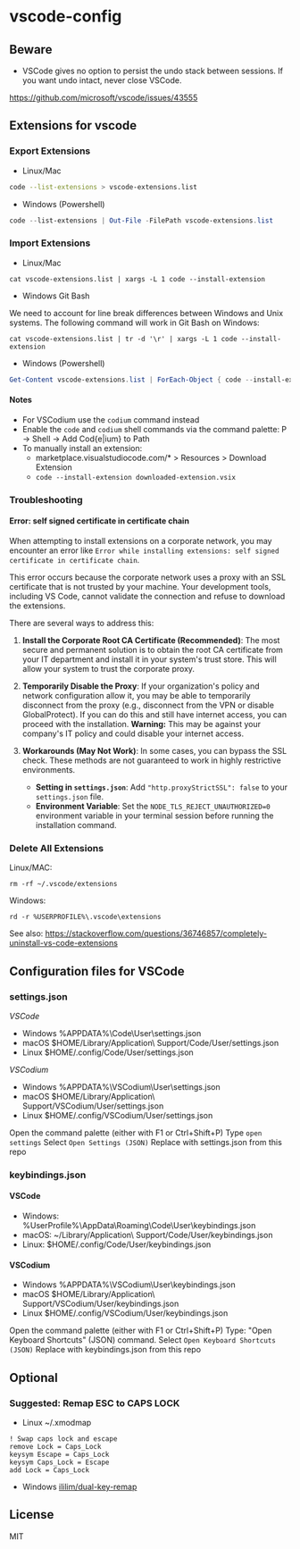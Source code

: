 # vscode-config

## Beware

- VSCode gives no option to persist the undo stack between sessions. If you want undo intact, never close VSCode.

https://github.com/microsoft/vscode/issues/43555

## Extensions for vscode

### Export Extensions

- Linux/Mac

```sh
code --list-extensions > vscode-extensions.list
```

- Windows (Powershell)

```powershell
code --list-extensions | Out-File -FilePath vscode-extensions.list
```

### Import Extensions

- Linux/Mac

```
cat vscode-extensions.list | xargs -L 1 code --install-extension
```

- Windows Git Bash

We need to account for line break differences between Windows and Unix systems. The following command will work in Git Bash on Windows:

```
cat vscode-extensions.list | tr -d '\r' | xargs -L 1 code --install-extension
```

- Windows (Powershell)

```powershell
Get-Content vscode-extensions.list | ForEach-Object { code --install-extension $_ }
```

#### Notes

- For VSCodium use the `codium` command instead
- Enable the `code` and `codium` shell commands via the command palette:
  <S-C>P -> Shell -> Add Cod{e|ium} to Path
- To manually install an extension:
  - marketplace.visualstudiocode.com/\* > Resources > Download Extension
  - `code --install-extension downloaded-extension.vsix`

### Troubleshooting

#### Error: self signed certificate in certificate chain

When attempting to install extensions on a corporate network, you may encounter an error like `Error while installing extensions: self signed certificate in certificate chain`.

This error occurs because the corporate network uses a proxy with an SSL certificate that is not trusted by your machine. Your development tools, including VS Code, cannot validate the connection and refuse to download the extensions.

There are several ways to address this:

1.  **Install the Corporate Root CA Certificate (Recommended)**: The most secure and permanent solution is to obtain the root CA certificate from your IT department and install it in your system's trust store. This will allow your system to trust the corporate proxy.

2.  **Temporarily Disable the Proxy**: If your organization's policy and network configuration allow it, you may be able to temporarily disconnect from the proxy (e.g., disconnect from the VPN or disable GlobalProtect). If you can do this and still have internet access, you can proceed with the installation. **Warning:** This may be against your company's IT policy and could disable your internet access.

3.  **Workarounds (May Not Work)**: In some cases, you can bypass the SSL check. These methods are not guaranteed to work in highly restrictive environments.
    *   **Setting in `settings.json`**: Add `"http.proxyStrictSSL": false` to your `settings.json` file.
    *   **Environment Variable**: Set the `NODE_TLS_REJECT_UNAUTHORIZED=0` environment variable in your terminal session before running the installation command.

### Delete All Extensions

Linux/MAC:

```
rm -rf ~/.vscode/extensions
```

Windows:

```
rd -r %USERPROFILE%\.vscode\extensions
```

See also: https://stackoverflow.com/questions/36746857/completely-uninstall-vs-code-extensions

## Configuration files for VSCode

### settings.json

_VSCode_

- Windows
  %APPDATA%\Code\User\settings.json
- macOS
  $HOME/Library/Application\ Support/Code/User/settings.json
- Linux
  $HOME/.config/Code/User/settings.json

_VSCodium_

- Windows
  %APPDATA%\VSCodium\User\settings.json
- macOS
  $HOME/Library/Application\ Support/VSCodium/User/settings.json
- Linux
  $HOME/.config/VSCodium/User/settings.json

Open the command palette (either with F1 or Ctrl+Shift+P)
Type `open settings`
Select `Open Settings (JSON)`
Replace with settings.json from this repo

### keybindings.json

#### VSCode

- Windows:
  %UserProfile%\AppData\Roaming\Code\User\keybindings.json
- macOS:
  ~/Library/Application\ Support/Code/User/keybindings.json
- Linux:
  $HOME/.config/Code/User/keybindings.json

#### VSCodium

- Windows
  %APPDATA%\VSCodium\User\keybindings.json
- macOS
  $HOME/Library/Application\ Support/VSCodium/User/keybindings.json
- Linux
  $HOME/.config/VSCodium/User/keybindings.json

Open the command palette (either with F1 or Ctrl+Shift+P)
Type: "Open Keyboard Shortcuts" (JSON) command.
Select `Open Keyboard Shortcuts (JSON)`
Replace with keybindings.json from this repo

## Optional

### Suggested: Remap ESC to CAPS LOCK

- Linux ~/.xmodmap

```
! Swap caps lock and escape
remove Lock = Caps_Lock
keysym Escape = Caps_Lock
keysym Caps_Lock = Escape
add Lock = Caps_Lock
```

- Windows [ililim/dual-key-remap](https://github.com/ililim/dual-key-remap)

## License

MIT
